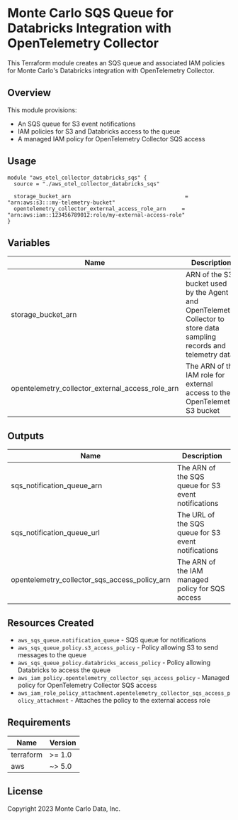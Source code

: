 # Monte Carlo SQS Queue for Databricks Integration with OpenTelemetry Collector

This Terraform module creates an SQS queue and associated IAM policies for Monte Carlo's Databricks integration with OpenTelemetry Collector.

## Overview

This module provisions:
- An SQS queue for S3 event notifications
- IAM policies for S3 and Databricks access to the queue
- A managed IAM policy for OpenTelemetry Collector SQS access

## Usage

```hcl
module "aws_otel_collector_databricks_sqs" {
  source = "./aws_otel_collector_databricks_sqs"

  storage_bucket_arn                                    = "arn:aws:s3:::my-telemetry-bucket"
  opentelemetry_collector_external_access_role_arn     = "arn:aws:iam::123456789012:role/my-external-access-role"
}
```

## Variables

| Name | Description | Type | Default | Required |
|------|-------------|------|---------|:--------:|
| storage_bucket_arn | ARN of the S3 bucket used by the Agent and OpenTelemetry Collector to store data sampling records and telemetry data | `string` | n/a | yes |
| opentelemetry_collector_external_access_role_arn | The ARN of the IAM role for external access to the OpenTelemetry S3 bucket | `string` | n/a | yes |

## Outputs

| Name | Description |
|------|-------------|
| sqs_notification_queue_arn | The ARN of the SQS queue for S3 event notifications |
| sqs_notification_queue_url | The URL of the SQS queue for S3 event notifications |
| opentelemetry_collector_sqs_access_policy_arn | The ARN of the IAM managed policy for SQS access |

## Resources Created

- `aws_sqs_queue.notification_queue` - SQS queue for notifications
- `aws_sqs_queue_policy.s3_access_policy` - Policy allowing S3 to send messages to the queue
- `aws_sqs_queue_policy.databricks_access_policy` - Policy allowing Databricks to access the queue
- `aws_iam_policy.opentelemetry_collector_sqs_access_policy` - Managed policy for OpenTelemetry Collector SQS access
- `aws_iam_role_policy_attachment.opentelemetry_collector_sqs_access_policy_attachment` - Attaches the policy to the external access role

## Requirements

| Name | Version |
|------|---------|
| terraform | >= 1.0 |
| aws | ~> 5.0 |

## License

Copyright 2023 Monte Carlo Data, Inc.
